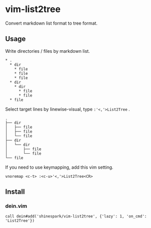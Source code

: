 # vim-list2tree

Convert markdown list format to tree format.



## Usage

Write directories / files by markdown list.

```
* .
  * dir
    * file
    * file
    * file
  * dir
    * dir
      * file
      * file
  * file
```

Select target lines by linewise-visual, type `:'<,'>List2Tree` .

```
.
├── dir
│   ├── file
│   ├── file
│   └── file
├── dir
│   └── dir
│       ├── file
│       └── file
└── file
```


If you need to use keymapping, add this vim setting.

```
vnoremap <c-t> :<c-u>'<,'>List2Tree<CR>
```

## Install

### dein.vim

```
call dein#add('shinespark/vim-list2tree', {'lazy': 1, 'on_cmd': 'List2Tree'})
```

